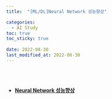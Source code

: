 ```yaml
---
title:  "[ML/DL]Neural Network 성능향상"

categories:
  - AI Study
toc: true
toc_sticky: true
 
date: 2022-08-30
last_modified_at: 2022-08-30
---
```


<br/><br/>


- [**Neural Network 성능향상**](https://scratched-rayon-d71.notion.site/Neural-Network-24131b1e91114240ac77fda3c6d07a8d)

